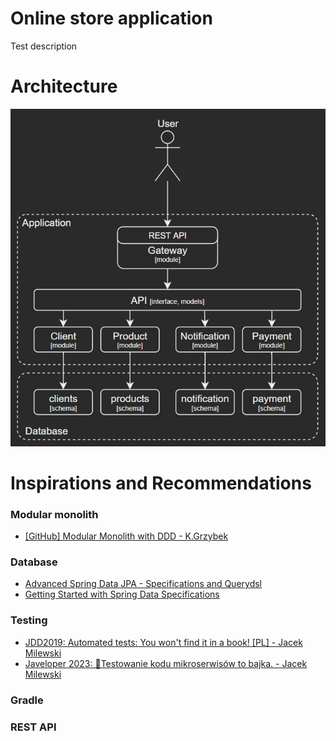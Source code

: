# Online store application

Test description

# Architecture
![Architecture diagram](./docs/Architecture.JPG)

# Inspirations and Recommendations
### Modular monolith
- [[GitHub] Modular Monolith with DDD - K.Grzybek](https://github.com/kgrzybek/modular-monolith-with-ddd)

### Database
- [Advanced Spring Data JPA - Specifications and Querydsl](https://spring.io/blog/2011/04/26/advanced-spring-data-jpa-specifications-and-querydsl)
- [Getting Started with Spring Data Specifications](https://reflectoring.io/spring-data-specifications/)

### Testing
- [JDD2019: Automated tests: You won't find it in a book! [PL] - Jacek Milewski](https://www.youtube.com/watch?v=cQ2BmeqSS9Q&list=PLnKL6-WWWE_Xb-9Rcl250ale3q87ToIK6&index=29)
- [Javeloper 2023: 🧬Testowanie kodu mikroserwisów to bajka. - Jacek Milewski](https://www.youtube.com/watch?v=QdtEWzkMgiI)

### Gradle

### REST API
